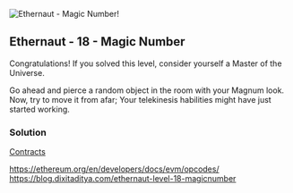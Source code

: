 ![Ethernaut - Magic Number!](https://ethernaut.openzeppelin.com/imgs/BigLevel18.svg)
## Ethernaut - 18 - Magic Number

Congratulations! If you solved this level, consider yourself a Master of the Universe.

Go ahead and pierce a random object in the room with your Magnum look. Now, try to move it from afar; Your telekinesis habilities might have just started working.

### Solution
[Contracts](./18-MagicNumber/)

https://ethereum.org/en/developers/docs/evm/opcodes/
https://blog.dixitaditya.com/ethernaut-level-18-magicnumber